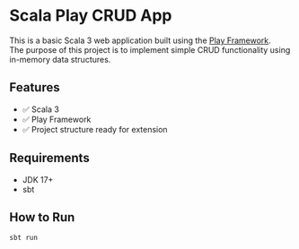 # Scala Play CRUD App

This is a basic Scala 3 web application built using the [Play Framework](https://www.playframework.com/).  
The purpose of this project is to implement simple CRUD functionality using in-memory data structures.

## Features

- ✅ Scala 3
- ✅ Play Framework
- ✅ Project structure ready for extension

## Requirements

- JDK 17+
- sbt

## How to Run

```bash
sbt run
